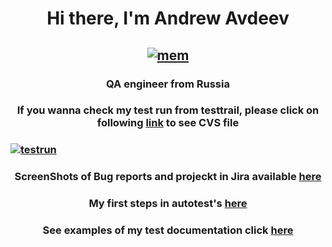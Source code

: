 <h1 align="center">Hi there, I'm Andrew Avdeev</a> </h1>
<h2 align="center"> <a href="https://ibb.co/R4r8NWm"><img src="https://i.ibb.co/Z149SCP/mem.jpg" alt="mem" border="0"></a> </h2>
<h3 align="center">QA engineer from Russia </h3>
<h3 align="center"> If you wanna check my test run from testtrail, please click on following <a href="https://github.com/andrewavdeev23/TPO/blob/main/Testtrail%20run/test_https___bumbleby.ru.csv">link</a> to see CVS file </h3>
<h3> <a href="http://joxi.ru/12MLKzZTgWE5Mm"><img src="http://joxi.ru/12MLKzZTgWE5Mm.jpg" alt="testrun" border="0"> </a> </h3>
<h3 align="center"> ScreenShots of Bug reports and projeckt in Jira available <a href="https://github.com/andrewavdeev23/TPO/tree/main/jira%20screens">here</a> </h3>
<h3 align="center"> My first steps in autotest's <a href="https://github.com/andrewavdeev23/TPO/tree/main/Automatisation">here</a> </h3>
<h3 align="center"> See examples of my test documentation click <a href="https://github.com/andrewavdeev23/TPO/tree/main/documentation">here</a> </h3>
